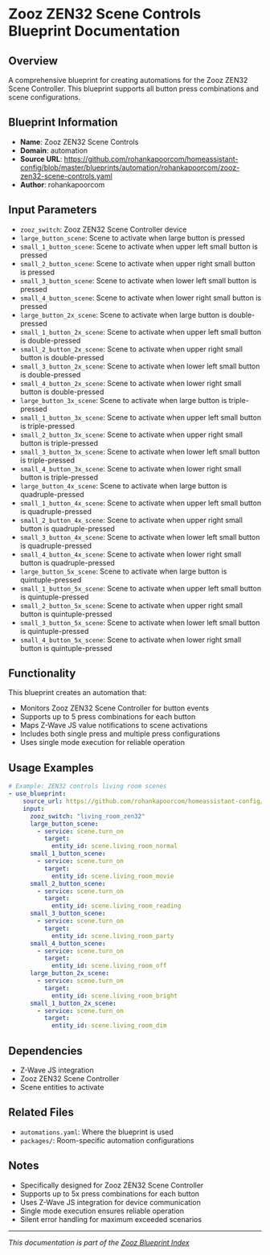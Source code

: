 # Zooz ZEN32 Scene Controls Blueprint Documentation

## Overview
A comprehensive blueprint for creating automations for the Zooz ZEN32 Scene Controller. This blueprint supports all button press combinations and scene configurations.

## Blueprint Information
- **Name**: Zooz ZEN32 Scene Controls
- **Domain**: automation
- **Source URL**: https://github.com/rohankapoorcom/homeassistant-config/blob/master/blueprints/automation/rohankapoorcom/zooz-zen32-scene-controls.yaml
- **Author**: rohankapoorcom

## Input Parameters
- `zooz_switch`: Zooz ZEN32 Scene Controller device
- `large_button_scene`: Scene to activate when large button is pressed
- `small_1_button_scene`: Scene to activate when upper left small button is pressed
- `small_2_button_scene`: Scene to activate when upper right small button is pressed
- `small_3_button_scene`: Scene to activate when lower left small button is pressed
- `small_4_button_scene`: Scene to activate when lower right small button is pressed
- `large_button_2x_scene`: Scene to activate when large button is double-pressed
- `small_1_button_2x_scene`: Scene to activate when upper left small button is double-pressed
- `small_2_button_2x_scene`: Scene to activate when upper right small button is double-pressed
- `small_3_button_2x_scene`: Scene to activate when lower left small button is double-pressed
- `small_4_button_2x_scene`: Scene to activate when lower right small button is double-pressed
- `large_button_3x_scene`: Scene to activate when large button is triple-pressed
- `small_1_button_3x_scene`: Scene to activate when upper left small button is triple-pressed
- `small_2_button_3x_scene`: Scene to activate when upper right small button is triple-pressed
- `small_3_button_3x_scene`: Scene to activate when lower left small button is triple-pressed
- `small_4_button_3x_scene`: Scene to activate when lower right small button is triple-pressed
- `large_button_4x_scene`: Scene to activate when large button is quadruple-pressed
- `small_1_button_4x_scene`: Scene to activate when upper left small button is quadruple-pressed
- `small_2_button_4x_scene`: Scene to activate when upper right small button is quadruple-pressed
- `small_3_button_4x_scene`: Scene to activate when lower left small button is quadruple-pressed
- `small_4_button_4x_scene`: Scene to activate when lower right small button is quadruple-pressed
- `large_button_5x_scene`: Scene to activate when large button is quintuple-pressed
- `small_1_button_5x_scene`: Scene to activate when upper left small button is quintuple-pressed
- `small_2_button_5x_scene`: Scene to activate when upper right small button is quintuple-pressed
- `small_3_button_5x_scene`: Scene to activate when lower left small button is quintuple-pressed
- `small_4_button_5x_scene`: Scene to activate when lower right small button is quintuple-pressed

## Functionality
This blueprint creates an automation that:
- Monitors Zooz ZEN32 Scene Controller for button events
- Supports up to 5 press combinations for each button
- Maps Z-Wave JS value notifications to scene activations
- Includes both single press and multiple press configurations
- Uses single mode execution for reliable operation

## Usage Examples
```yaml
# Example: ZEN32 controls living room scenes
- use_blueprint:
    source_url: https://github.com/rohankapoorcom/homeassistant-config/blob/master/blueprints/automation/rohankapoorcom/zooz-zen32-scene-controls.yaml
    input:
      zooz_switch: "living_room_zen32"
      large_button_scene:
        - service: scene.turn_on
          target:
            entity_id: scene.living_room_normal
      small_1_button_scene:
        - service: scene.turn_on
          target:
            entity_id: scene.living_room_movie
      small_2_button_scene:
        - service: scene.turn_on
          target:
            entity_id: scene.living_room_reading
      small_3_button_scene:
        - service: scene.turn_on
          target:
            entity_id: scene.living_room_party
      small_4_button_scene:
        - service: scene.turn_on
          target:
            entity_id: scene.living_room_off
      large_button_2x_scene:
        - service: scene.turn_on
          target:
            entity_id: scene.living_room_bright
      small_1_button_2x_scene:
        - service: scene.turn_on
          target:
            entity_id: scene.living_room_dim
```

## Dependencies
- Z-Wave JS integration
- Zooz ZEN32 Scene Controller
- Scene entities to activate

## Related Files
- `automations.yaml`: Where the blueprint is used
- `packages/`: Room-specific automation configurations

## Notes
- Specifically designed for Zooz ZEN32 Scene Controller
- Supports up to 5x press combinations for each button
- Uses Z-Wave JS integration for device communication
- Single mode execution ensures reliable operation
- Silent error handling for maximum exceeded scenarios

---
*This documentation is part of the [Zooz Blueprint Index](README.md)*
